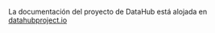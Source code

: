 La documentación del proyecto de DataHub está alojada en [datahubproject.io](https://datahubproject.io/docs)
